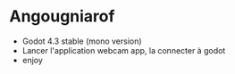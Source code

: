 # Angougniarof

- Godot 4.3 stable (mono version)
- Lancer l'application webcam app, la connecter à godot
- enjoy
